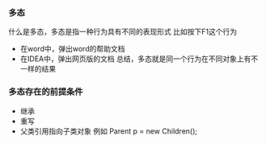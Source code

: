 ### 多态
什么是多态，多态是指一种行为具有不同的表现形式
比如按下F1这个行为
- 在word中，弹出word的帮助文档
- 在IDEA中，弹出网页版的文档
总结，多态就是同一个行为在不同对象上有不一样的结果

### 多态存在的前提条件
- 继承 
- 重写
- 父类引用指向子类对象
例如 Parent p = new Children();

